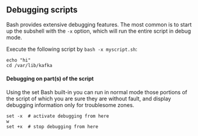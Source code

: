 ## Debugging scripts

Bash provides extensive debugging features. The most common is to start up the subshell with the `-x` option, which
will run the entire script in debug mode.

Execute the following script by `bash -x myscript.sh`:

```shell
echo "hi"
cd /var/lib/kafka
```

#### Debugging on part(s) of the script

Using the set Bash built-in you can run in normal mode those portions of the script of which you are sure they
are without fault, and display debugging information only for troublesome zones.

```shell
set -x  # activate debugging from here
w
set +x  # stop debugging from here
```

